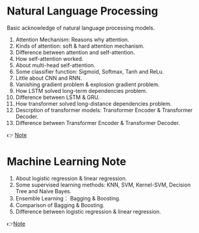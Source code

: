 #  Natural Language Processing
Basic acknowledge of natural language processing models.

1. Attention Mechanism: Reasons why attention.
2. Kinds of attention: soft & hard attention mechanism.
3. Difference between attention and self-attention.
4. How self-attention worked.
5. About multi-head self-attention.
6. Some classifier function: Sigmoid, Softmax, Tanh and ReLu.
7. Little about CNN and RNN.
8. Vanishing gradient problem & explosion gradient problem.
9. How LSTM solved long-term dependencies problem.
10. Difference between LSTM & GRU.
11. How transformer solved long-distance dependencies problem.
12. Descrption of transformer models: Transformer Encoder & Transformer Decoder.
13. Difference between Transformer Encoder & Transformer Decoder.

👉 [Note](https://github.com/PearlCoastal/NLP_Note/blob/master/AttentionMechanism.md)

# Machine Learning Note

1. About logistic regression & linear regression.
2. Some supervised learning methods: KNN, SVM, Kernel-SVM, Decision Tree and Naive Bayes.
3. Ensemble Learning： Bagging & Boosting.
4. Comparison of Bagging & Boosting.
5. Difference between logistic regression & linear regression.

👉[Note](https://github.com/PearlCoastal/NLP_Note/blob/master/%E5%88%86%E7%B1%BB%E7%AE%97%E6%B3%95.md)

